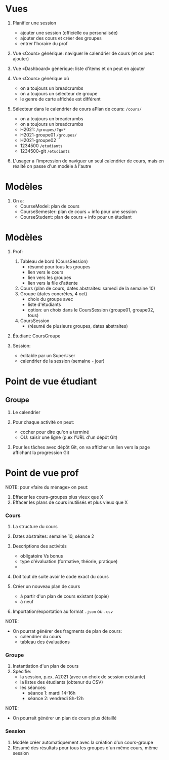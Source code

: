 # Vues

1. Planifier une session
    * ajouter une session (officielle ou personalisée)
    * ajouter des cours et créer des groupes
    * entrer l'horaire du prof

1. Vue «Cours» générique: naviguer le calendrier de cours (et on peut ajouter)
1. Vue «Dashboard» générique: liste d'items et on peut en ajouter

1. Vue «Cours» générique où
    * on a toujours un breadcrumbs
    * on a toujours un sélecteur de groupe
    * le genre de carte affichée est différent

1. Sélecteur dans le calendrier de cours
    aPlan de cours: `/cours/`
    * on a toujours un breadcrumbs
    * on a toujours un breadcrumbs
    * H2021:          `/groupes/?g=*`
    * H2021-groupe01  `/groupes/`
    * H2021-groupe02  ``
    * 1234500         `/etudiants`
    * 1234500-git     `/etudiants`

1. L'usager a l'impression de naviguer un seul calendrier
   de cours, mais en réalité on passe d'un modèle à l'autre


# Modèles

1. On a:
    * CourseModel: plan de cours
    * CourseSemester: plan de cours + info pour une session
    * CourseStudent: plan de cours + info pour un étudiant


# Modèles

1. Prof:
    1. Tableau de bord (CoursSession)
        * résumé pour tous les groupes
        * lien vers le cours
        * lien vers les groupes
        * lien vers la file d'attente
    1. Cours (plan de cours, dates abstraites: samedi de la semaine 10)
    2. Groupe (dates concrètes, 4 oct)
        * choix du groupe avec 
        * liste d'étudiants
        * option: un choix dans le CoursSession (groupe01, groupe02, tous)
    3. CoursSession 
        * (résumé de plusieurs groupes, dates abstraites)

1. Étudiant: CoursGroupe

1. Session: 
    * éditable par un SuperUser
    * calendrier de la session (semaine - jour)


# Point de vue étudiant

## Groupe

1. Le calendrier
1. Pour chaque activité on peut:
    * cocher pour dire qu'on a terminé
    * OU: saisir une ligne (p.ex l'URL d'un dépôt Git)

1. Pour les tâches avec dépôt Git, on va afficher un lien 
   vers la page affichant la progression Git

# Point de vue prof

NOTE: pour «faire du ménage» on peut:

1. Effacer les cours-groupes plus vieux que X
1. Effacer les plans de cours inutilisés et plus vieux que X

### Cours

1. La structure du cours
1. Dates abstraites: semaine 10, séance 2
1. Descriptions des activités
    * obligatoire Vs bonus
    * type d'évaluation (formative, théorie, pratique)
    * 

1. Doit tout de suite avoir le code exact du cours
1. Créer un nouveau plan de cours 
    * à partir d'un plan de cours existant (copie)
    * à neuf

1. Importation/exportation au format `.json` ou `.csv`

NOTE:

* On pourrat générer des fragments de plan de cours:
    * calendrier du cours
    * tableau des évaluations

### Groupe

1. Instantiation d'un plan de cours
1. Spécifie:
    * la session, p.ex. A2021 (avec un choix de session existante)
    * la listes des étudiants (obtenur du CSV)
    * les séances:
        * séance 1: mardi 14-16h
        * séance 2: vendredi 8h-12h

NOTE:

* On pourrait générer un plan de cours plus détaillé

### Session

1. Modèle créer automatiquement avec la création d'un cours-groupe
1. Résumé des résultats pour tous les groupes d'un même cours, même session
